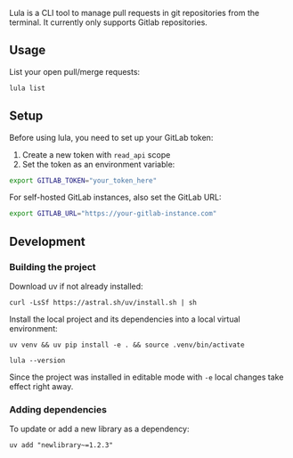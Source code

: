 Lula is a CLI tool to manage pull requests in git repositories from the terminal. It currently only supports Gitlab repositories.

<!--
## Installation

```bash
pip install lula
```
-->

## Usage

List your open pull/merge requests:

```bash
lula list
```

## Setup

Before using lula, you need to set up your GitLab token:

1. Create a new token with `read_api` scope
2. Set the token as an environment variable:

```bash
export GITLAB_TOKEN="your_token_here"
```

For self-hosted GitLab instances, also set the GitLab URL:

```bash
export GITLAB_URL="https://your-gitlab-instance.com"
```

## Development

### Building the project

Download uv if not already installed:

```shell
curl -LsSf https://astral.sh/uv/install.sh | sh
```

Install the local project and its dependencies into a local virtual environment:

```shell
uv venv && uv pip install -e . && source .venv/bin/activate

lula --version
```

Since the project was installed in editable mode with `-e` local changes take effect right away.

### Adding dependencies

To update or add a new library as a dependency:

```shell
uv add "newlibrary~=1.2.3"
```

<!--
To run the unit tests:

```shell
pytest .
```
-->
